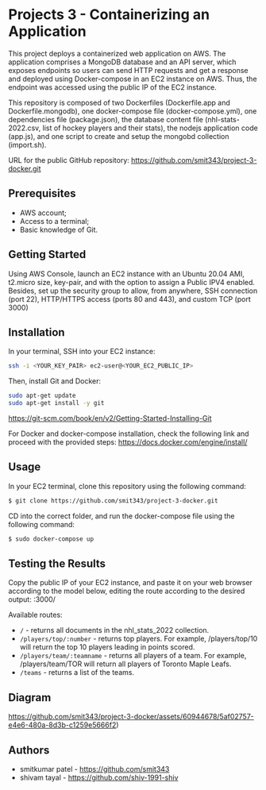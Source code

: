 # Projects 3  - Containerizing an Application

This project deploys a containerized web application on AWS. The application comprises a MongoDB database and an API server, which exposes endpoints so users can send HTTP requests and get a response and deployed using Docker-compose in an EC2 instance on AWS. Thus, the endpoint was accessed using the public IP of the EC2 instance.

This repository is composed of two Dockerfiles (Dockerfile.app and Dockerfile.mongodb), one docker-compose file (docker-compose.yml), one dependencies file (package.json), the database content file (nhl-stats-2022.csv, list of hockey players and their stats), the nodejs application code (app.js), and one script to create and setup the mongobd collection (import.sh).

URL for the public GitHub repository: https://github.com/smit343/project-3-docker.git

## Prerequisites

- AWS account;
- Access to a terminal;
- Basic knowledge of Git. 

## Getting Started

Using AWS Console, launch an EC2 instance with an Ubuntu 20.04 AMI, t2.micro size, key-pair, and with the option to assign a Public IPV4 enabled. Besides, set up the security group to allow, from anywhere, SSH connection (port 22), HTTP/HTTPS access (ports 80 and 443), and custom TCP (port 3000)

## Installation

In your terminal, SSH into your EC2 instance:

```sh
ssh -i <YOUR_KEY_PAIR> ec2-user@<YOUR_EC2_PUBLIC_IP>
```

Then, install Git and Docker:

```sh
sudo apt-get update
sudo apt-get install -y git
```
https://git-scm.com/book/en/v2/Getting-Started-Installing-Git

For Docker and docker-compose installation, check the following link and proceed with the provided steps:
https://docs.docker.com/engine/install/

## Usage

In your EC2 terminal, clone this repository using the following command:

```sh
$ git clone https://github.com/smit343/project-3-docker.git
```

CD into the correct folder, and run the docker-compose file using the following command:

```sh
$ sudo docker-compose up
```

## Testing the Results

Copy the public IP of your EC2 instance, and paste it on your web browser according to the model below, editing the route according to the desired output:
<PublicIPV4>:3000/

Available routes:

- `/` - returns all documents in the nhl_stats_2022 collection.
- `/players/top/:number` - returns top players. For example, /players/top/10 will return the top 10 players leading in points scored.
- `/players/team/:teamname` - returns all players of a team. For example, /players/team/TOR will return all players of Toronto Maple Leafs.
- `/teams` - returns a list of the teams.

## Diagram


https://github.com/smit343/project-3-docker/assets/60944678/5af02757-e4e6-480a-8d3b-c1259e5666f2)

## Authors

- smitkumar patel - https://github.com/smit343
- shivam tayal - https://github.com/shiv-1991-shiv
